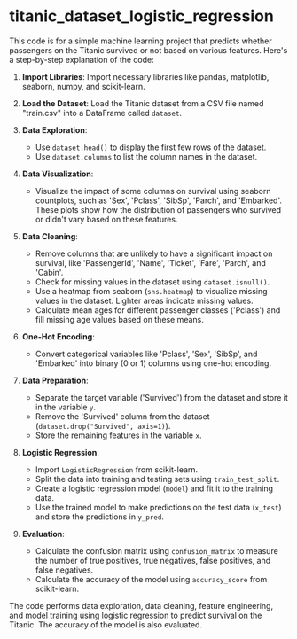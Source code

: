 # titanic_dataset_logistic_regression

This code is for a simple machine learning project that predicts whether passengers on the Titanic survived or not based on various features. Here's a step-by-step explanation of the code:

1. **Import Libraries**: Import necessary libraries like pandas, matplotlib, seaborn, numpy, and scikit-learn.

2. **Load the Dataset**: Load the Titanic dataset from a CSV file named "train.csv" into a DataFrame called `dataset`.

3. **Data Exploration**:
   - Use `dataset.head()` to display the first few rows of the dataset.
   - Use `dataset.columns` to list the column names in the dataset.

4. **Data Visualization**:
   - Visualize the impact of some columns on survival using seaborn countplots, such as 'Sex', 'Pclass', 'SibSp', 'Parch', and 'Embarked'. These plots show how the distribution of passengers who survived or didn't vary based on these features.

5. **Data Cleaning**:
   - Remove columns that are unlikely to have a significant impact on survival, like 'PassengerId', 'Name', 'Ticket', 'Fare', 'Parch', and 'Cabin'.
   - Check for missing values in the dataset using `dataset.isnull()`.
   - Use a heatmap from seaborn (`sns.heatmap`) to visualize missing values in the dataset. Lighter areas indicate missing values.
   - Calculate mean ages for different passenger classes ('Pclass') and fill missing age values based on these means.

6. **One-Hot Encoding**:
   - Convert categorical variables like 'Pclass', 'Sex', 'SibSp', and 'Embarked' into binary (0 or 1) columns using one-hot encoding.

7. **Data Preparation**:
   - Separate the target variable ('Survived') from the dataset and store it in the variable `y`.
   - Remove the 'Survived' column from the dataset (`dataset.drop("Survived", axis=1)`).
   - Store the remaining features in the variable `x`.

8. **Logistic Regression**:
   - Import `LogisticRegression` from scikit-learn.
   - Split the data into training and testing sets using `train_test_split`.
   - Create a logistic regression model (`model`) and fit it to the training data.
   - Use the trained model to make predictions on the test data (`x_test`) and store the predictions in `y_pred`.

9. **Evaluation**:
   - Calculate the confusion matrix using `confusion_matrix` to measure the number of true positives, true negatives, false positives, and false negatives.
   - Calculate the accuracy of the model using `accuracy_score` from scikit-learn.

The code performs data exploration, data cleaning, feature engineering, and model training using logistic regression to predict survival on the Titanic. The accuracy of the model is also evaluated.
